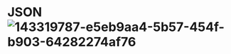 # JSON![143319787-e5eb9aa4-5b57-454f-b903-64282274af76](https://github.com/Vadosjon/JSON/assets/121511094/47e3748c-a05c-4f2d-b0dd-80b9e4f64882)
